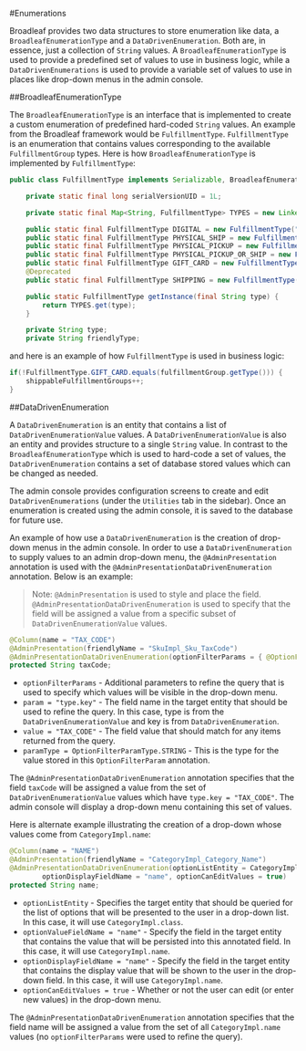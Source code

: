 #Enumerations

Broadleaf provides two data structures to store enumeration like data, a `BroadleafEnumerationType` and a `DataDrivenEnumeration`.  Both are, in essence, just a collection of `String` values.  A `BroadleafEnumerationType` is used to provide a predefined set of values to use in business logic, while a `DataDrivenEnumerations` is used to provide a variable set of values to use in places like drop-down menus in the admin console.

##BroadleafEnumerationType

The `BroadleafEnumerationType` is an interface that is implemented to create a custom enumeration of predefined hard-coded `String` values.  An example from the Broadleaf framework would be `FulfillmentType`.  `FulfillmentType` is an enumeration that contains values corresponding to the available `FulfillmentGroup` types.  Here is how `BroadleafEnumerationType` is implemented by `FulfillmentType`:

```java
public class FulfillmentType implements Serializable, BroadleafEnumerationType {

    private static final long serialVersionUID = 1L;

    private static final Map<String, FulfillmentType> TYPES = new LinkedHashMap<String, FulfillmentType>();

    public static final FulfillmentType DIGITAL = new FulfillmentType("DIGITAL", "Digital");
    public static final FulfillmentType PHYSICAL_SHIP = new FulfillmentType("PHYSICAL_SHIP", "Physical Ship");
    public static final FulfillmentType PHYSICAL_PICKUP = new FulfillmentType("PHYSICAL_PICKUP", "Physical Pickup");
    public static final FulfillmentType PHYSICAL_PICKUP_OR_SHIP = new FulfillmentType("PHYSICAL_PICKUP_OR_SHIP", "Physical Pickup or Ship");
    public static final FulfillmentType GIFT_CARD = new FulfillmentType("GIFT_CARD", "Gift Card");
    @Deprecated
    public static final FulfillmentType SHIPPING = new FulfillmentType("SHIPPING", "Shipping");

    public static FulfillmentType getInstance(final String type) {
        return TYPES.get(type);
    }

    private String type;
    private String friendlyType;
```

and here is an example of how `FulfillmentType` is used in business logic:

```java
if(!FulfillmentType.GIFT_CARD.equals(fulfillmentGroup.getType())) {
    shippableFulfillmentGroups++;
}
```

##DataDrivenEnumeration

A `DataDrivenEnumeration` is an entity that contains a list of `DataDrivenEnumerationValue` values.  A `DataDrivenEnumerationValue` is also an entity and provides structure to a single `String` value.  In contrast to the `BroadleafEnumerationType` which is used to hard-code a set of values, the `DataDrivenEnumeration` contains a set of database stored values which can be changed as needed.

The admin console provides configuration screens to create and edit `DataDrivenEnumerations` (under the `Utilities` tab in the sidebar).  Once an enumeration is created using the admin console, it is saved to the database for future use.  
  
An example of how use a `DataDrivenEnumeration` is the creation of drop-down menus in the admin console.  In order to use a `DataDrivenEnumeration` to supply values to an admin drop-down menu, the `@AdminPresentation` annotation is used with the `@AdminPresentationDataDrivenEnumeration` annotation.  Below is an example:

>Note:  `@AdminPresentation` is used to style and place the field.  `@AdminPresentationDataDrivenEnumeration` is used to specify that the field will be assigned a value from a specific subset of `DataDrivenEnumerationValue` values.  

```java
@Column(name = "TAX_CODE")
@AdminPresentation(friendlyName = "SkuImpl_Sku_TaxCode")
@AdminPresentationDataDrivenEnumeration(optionFilterParams = { @OptionFilterParam(param = "type.key", value = "TAX_CODE", paramType = OptionFilterParamType.STRING) })
protected String taxCode;
```
+ `optionFilterParams` - Additional parameters to refine the query that is used to specify which values will be visible in the drop-down menu.
+ `param = "type.key"` - The field name in the target entity that should be used to refine the query.  In this case, type is from the `DataDrivenEnumerationValue` and key is from `DataDrivenEnumeration`.
+ `value = "TAX_CODE"` - The field value that should match for any items returned from the query.
+ `paramType = OptionFilterParamType.STRING` - This is the type for the value stored in this `OptionFilterParam` annotation.

The `@AdminPresentationDataDrivenEnumeration` annotation specifies that the field `taxCode` will be assigned a value from the set of `DataDrivenEnumerationValue` values which have `type.key = "TAX_CODE"`.  The admin console will display a drop-down menu containing this set of values.

Here is alternate example illustrating the creation of a drop-down whose values come from `CategoryImpl.name`:

```java
@Column(name = "NAME")
@AdminPresentation(friendlyName = "CategoryImpl_Category_Name")
@AdminPresentationDataDrivenEnumeration(optionListEntity = CategoryImpl.class, optionValueFieldName = "name", 
        optionDisplayFieldName = "name", optionCanEditValues = true)
protected String name;
```

+ `optionListEntity` - Specifies the target entity that should be queried for the list of options that will be presented to the user in a drop-down list. In this case, it will use `CategoryImpl.class`.
+ `optionValueFieldName = "name"` - Specify the field in the target entity that contains the value that will be persisted into this annotated field.  In this case, it will use `CategoryImpl.name`.
+ `optionDisplayFieldName = "name"` - Specify the field in the target entity that contains the display value that will be shown to the user in the drop-down field. In this case, it will use `CategoryImpl.name`.
+ `optionCanEditValues = true` - Whether or not the user can edit (or enter new values) in the drop-down menu.

The `@AdminPresentationDataDrivenEnumeration` annotation specifies that the field name will be assigned a value from the set of all `CategoryImpl.name` values (no `optionFilterParams` were used to refine the query).





